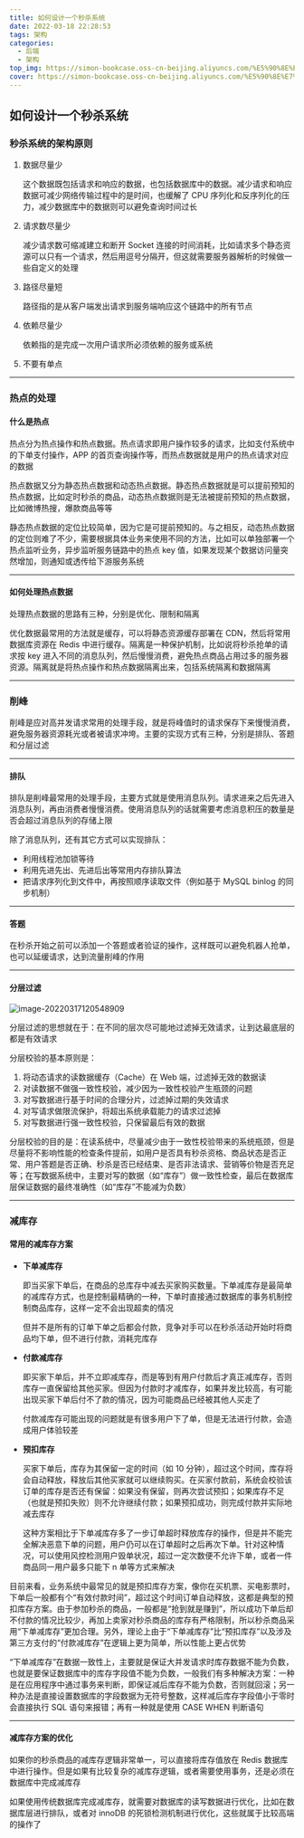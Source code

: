 ```yaml
---
title: 如何设计一个秒杀系统
date: 2022-03-18 22:28:53
tags: 架构
categories: 
  - 后端
  - 架构
top_img: https://simon-bookcase.oss-cn-beijing.aliyuncs.com/%E5%90%8E%E7%AB%AF%E6%9E%B6%E6%9E%84/%E5%A6%82%E4%BD%95%E8%AE%BE%E8%AE%A1%E4%B8%80%E4%B8%AA%E7%A7%92%E6%9D%80%E7%B3%BB%E7%BB%9F/image-20220522000516990.png
cover: https://simon-bookcase.oss-cn-beijing.aliyuncs.com/%E5%90%8E%E7%AB%AF%E6%9E%B6%E6%9E%84/%E5%A6%82%E4%BD%95%E8%AE%BE%E8%AE%A1%E4%B8%80%E4%B8%AA%E7%A7%92%E6%9D%80%E7%B3%BB%E7%BB%9F/image-20220522000516990.png
---
```


## 如何设计一个秒杀系统

### 秒杀系统的架构原则



1. 数据尽量少

   这个数据既包括请求和响应的数据，也包括数据库中的数据。减少请求和响应数据可减少网络传输过程中的是时间，也缓解了 CPU 序列化和反序列化的压力，减少数据库中的数据则可以避免查询时间过长

2. 请求数尽量少

   减少请求数可缩减建立和断开 Socket 连接的时间消耗，比如请求多个静态资源可以只有一个请求，然后用逗号分隔开，但这就需要服务器解析的时候做一些自定义的处理

3. 路径尽量短

   路径指的是从客户端发出请求到服务端响应这个链路中的所有节点

4. 依赖尽量少

   依赖指的是完成一次用户请求所必须依赖的服务或系统

5. 不要有单点



------

### 热点的处理

#### 什么是热点



热点分为热点操作和热点数据。热点请求即用户操作较多的请求，比如支付系统中的下单支付操作，APP 的首页查询操作等，而热点数据就是用户的热点请求对应的数据



热点数据又分为静态热点数据和动态热点数据。静态热点数据就是可以提前预知的热点数据，比如定时秒杀的商品，动态热点数据则是无法被提前预知的热点数据，比如微博热搜，爆款商品等等



静态热点数据的定位比较简单，因为它是可提前预知的。与之相反，动态热点数据的定位则难了不少，需要根据具体业务来使用不同的方法，比如可以单独部署一个热点监听业务，异步监听服务链路中的热点 key 值，如果发现某个数据访问量突然增加，则通知或透传给下游服务系统



------

#### 如何处理热点数据



处理热点数据的思路有三种，分别是优化、限制和隔离



优化数据最常用的方法就是缓存，可以将静态资源缓存部署在 CDN，然后将常用数据库资源在 Redis 中进行缓存。隔离是一种保护机制，比如说将秒杀抢单的请求按 key 进入不同的消息队列，然后慢慢消费，避免热点商品占用过多的服务器资源。隔离就是将热点操作和热点数据隔离出来，包括系统隔离和数据隔离



------

### 削峰



削峰是应对高并发请求常用的处理手段，就是将峰值时的请求保存下来慢慢消费，避免服务器资源耗光或者被请求冲垮。主要的实现方式有三种，分别是排队、答题和分层过滤



------

#### 排队



排队是削峰最常用的处理手段，主要方式就是使用消息队列。请求进来之后先进入消息队列，再由消费者慢慢消费。使用消息队列的话就需要考虑消息积压的数量是否会超过消息队列的存储上限



除了消息队列，还有其它方式可以实现排队：

* 利用线程池加锁等待
* 利用先进先出、先进后出等常用内存排队算法
* 把请求序列化到文件中，再按照顺序读取文件（例如基于 MySQL binlog 的同步机制）



------

#### 答题



在秒杀开始之前可以添加一个答题或者验证的操作，这样既可以避免机器人抢单，也可以延缓请求，达到流量削峰的作用





------



#### 分层过滤



![image-20220317120548909](https://simon-bookcase.oss-cn-beijing.aliyuncs.com/%E5%90%8E%E7%AB%AF%E6%9E%B6%E6%9E%84/%E5%A6%82%E4%BD%95%E8%AE%BE%E8%AE%A1%E4%B8%80%E4%B8%AA%E7%A7%92%E6%9D%80%E7%B3%BB%E7%BB%9F/image-20220317120548909.png)



分层过滤的思想就在于：在不同的层次尽可能地过滤掉无效请求，让到达最底层的都是有效请求



分层校验的基本原则是：

1. 将动态请求的读数据缓存（Cache）在 Web 端，过滤掉无效的数据读
2. 对读数据不做强一致性校验，减少因为一致性校验产生瓶颈的问题
3. 对写数据进行基于时间的合理分片，过滤掉过期的失效请求
4. 对写请求做限流保护，将超出系统承载能力的请求过滤掉
5. 对写数据进行强一致性校验，只保留最后有效的数据



分层校验的目的是：在读系统中，尽量减少由于一致性校验带来的系统瓶颈，但是尽量将不影响性能的检查条件提前，如用户是否具有秒杀资格、商品状态是否正常、用户答题是否正确、秒杀是否已经结束、是否非法请求、营销等价物是否充足等；在写数据系统中，主要对写的数据（如“库存”）做一致性检查，最后在数据库层保证数据的最终准确性（如“库存”不能减为负数）



------

### 减库存

#### 常用的减库存方案



* **下单减库存**

  即当买家下单后，在商品的总库存中减去买家购买数量。下单减库存是最简单的减库存方式，也是控制最精确的一种，下单时直接通过数据库的事务机制控制商品库存，这样一定不会出现超卖的情况

  但并不是所有的订单下单之后都会付款，竞争对手可以在秒杀活动开始时将商品均下单，但不进行付款，消耗完库存

* **付款减库存**

  即买家下单后，并不立即减库存，而是等到有用户付款后才真正减库存，否则库存一直保留给其他买家。但因为付款时才减库存，如果并发比较高，有可能出现买家下单后付不了款的情况，因为可能商品已经被其他人买走了

  付款减库存可能出现的问题就是有很多用户下了单，但是无法进行付款，会造成用户体验较差

* **预扣库存**

  买家下单后，库存为其保留一定的时间（如 10  分钟），超过这个时间，库存将会自动释放，释放后其他买家就可以继续购买。在买家付款前，系统会校验该订单的库存是否还有保留：如果没有保留，则再次尝试预扣；如果库存不足（也就是预扣失败）则不允许继续付款；如果预扣成功，则完成付款并实际地减去库存

  这种方案相比于下单减库存多了一步订单超时释放库存的操作，但是并不能完全解决恶意下单的问题，用户仍可以在订单超时之后再次下单。针对这种情况，可以使用风控检测用户毁单状况，超过一定次数便不允许下单，或者一件商品同一用户最多只能下 n 单等方式来解决



目前来看，业务系统中最常见的就是预扣库存方案，像你在买机票、买电影票时，下单后一般都有个“有效付款时间”，超过这个时间订单自动释放，这都是典型的预扣库存方案。由于参加秒杀的商品，一般都是“抢到就是赚到”，所以成功下单后却不付款的情况比较少，再加上卖家对秒杀商品的库存有严格限制，所以秒杀商品采用“下单减库存”更加合理。另外，理论上由于“下单减库存”比“预扣库存”以及涉及第三方支付的“付款减库存”在逻辑上更为简单，所以性能上更占优势



“下单减库存”在数据一致性上，主要就是保证大并发请求时库存数据不能为负数，也就是要保证数据库中的库存字段值不能为负数，一般我们有多种解决方案：一种是在应用程序中通过事务来判断，即保证减后库存不能为负数，否则就回滚；另一种办法是直接设置数据库的字段数据为无符号整数，这样减后库存字段值小于零时会直接执行 SQL 语句来报错；再有一种就是使用 CASE WHEN 判断语句



------

#### 减库存方案的优化



如果你的秒杀商品的减库存逻辑非常单一，可以直接将库存值放在 Redis 数据库中进行操作。但是如果有比较复杂的减库存逻辑，或者需要使用事务，还是必须在数据库中完成减库存



如果使用传统数据库完成减库存，就需要对数据库的读写数据进行优化，比如在数据库层进行排队，或者对 innoDB 的死锁检测机制进行优化，这些就属于比较高端的操作了

